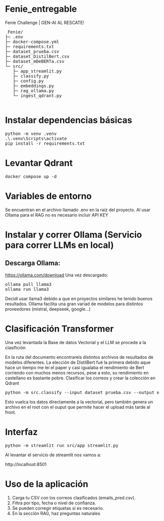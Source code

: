 # Fenie_entregable
Feníe Challenge | GEN-AI AL RESCATE!   


<pre> Fenie/
├─ .env
├─ docker-compose.yml
├─ requirements.txt
├─ dataset_prueba.csv
├─ dataset_DistilBert.csv
├─ dataset_mDeBERTa.csv
└─ src/
   ├─ app_streamlit.py
   ├─ classify.py
   ├─ config.py
   ├─ embeddings.py
   ├─ rag_ollama.py
   └─ ingest_qdrant.py
 </pre>

# Instalar dependencias básicas

<pre>python -m venv .venv
.\.venv\Scripts\activate
pip install -r requirements.txt</pre>

# Levantar Qdrant
<pre>docker compose up -d</pre>

# Variables de entorno
Se encuentran en el archivo llamado .env en la raíz del proyecto. 
Al usar Ollama para el RAG no es necesario incluir API KEY

# Instalar y correr Ollama (Servicio para correr LLMs en local)
## Descarga Ollama:
https://ollama.com/download
Una vez descargado:
<pre>ollama pull llama3
ollama run llama3</pre>

Decidí usar llama3 debido a que en proyectos similares he tenido buenos resultados. Ollama facilita una gran variad de modelos para distintos proveedores (mistral, deepseek, google...)

# Clasificación Transformer

Una vez levantada la Base de datos Vectorial y el LLM se procede a la clasifición

En la ruta del documento encontrareís distintos archivos de resultados de modelos diferentes.
La elección de DistilBert fué la primera debido aque hace un tiempo me leí el paper y casi igualaba el rendimiento de Bert corriendo con muchos menos recursos, pese a esto, su rendimiento en castellano es bastante pobre.
Clasificar los correos y crear la colección en Qdrant

<pre>python -m src.classify --input dataset_prueba.csv --output emails_pred.csv --to-qdrant</pre>

Esto vuelca los datos directamente a la vectorial, pero también genera un archivo en el root con el ouput que permite hacer el upload más tarde al front.

# Interfaz

<pre>python -m streamlit run src/app_streamlit.py</pre>

Al levantar el servicio de streamlit nos vamos a:

http://localhost:8501

# Uso de la aplicación

1. Carga tu CSV con los correos clasificados (emails_pred.csv).
2. Filtra por tipo, fecha o nivel de confianza.
3. Se pueden corregir etiquetas si es necesario.
4. En la sección RAG, haz preguntas naturales


